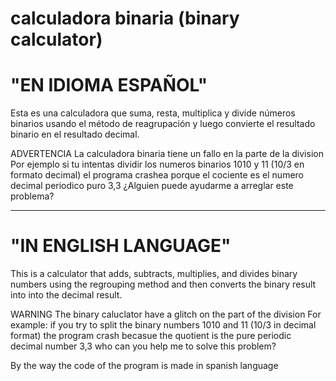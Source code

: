 # calculadora binaria (binary calculator)
# "EN IDIOMA ESPAÑOL"
Esta es una calculadora que suma, resta, multiplica y divide números binarios usando el método de reagrupación y luego convierte el resultado binario en el resultado decimal.

ADVERTENCIA
La calculadora binaria tiene un fallo en la parte de la division
Por ejemplo si tu intentas dividir los numeros binarios 1010 y 11 (10/3 en formato decimal) el programa crashea porque el cociente es el numero decimal periodico puro 3,3
¿Alguien puede ayudarme a arreglar este problema?
<hr>

# "IN ENGLISH LANGUAGE"
This is a calculator that adds, subtracts, multiplies, and divides binary numbers using the regrouping method and then converts the binary result into into the decimal result.

WARNING
The binary caluclator have a glitch on the part of the division
For example: if you try to split the binary numbers 1010 and 11 (10/3 in decimal format) the program crash becasue the quotient is the pure periodic decimal number 3,3
who can you help me to solve this problem?

By the way the code of the program is made in spanish language